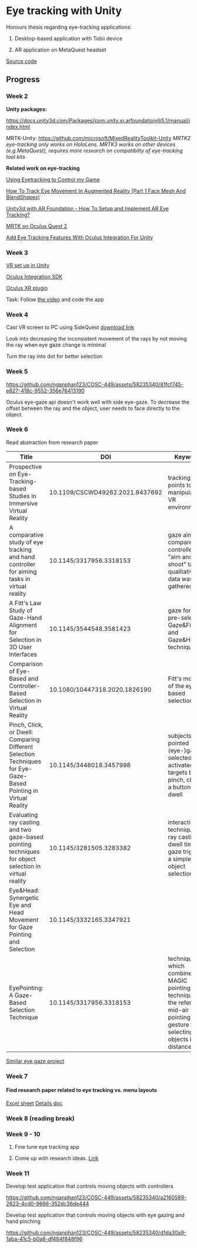 # Eye tracking with Unity

Honours thesis regarding eye-tracking applications:

1. Desktop-based application with Tobii device

2. AR application on MetaQuest headset

[Source code](https://github.com/nganphan123/SimpleEyeTracking) 

## Progress

### Week 2

**Unity packages:**

https://docs.unity3d.com/Packages/com.unity.xr.arfoundation@5.1/manual/index.html

MRTK-Unity: https://github.com/microsoft/MixedRealityToolkit-Unity
*MRTK2 eye-tracking only works on HoloLens. MRTK3 works on other devices (e.g.MetaQuest), requires more research on compatibilty of eye-tracking tool kits*

**Related  work on eye-tracking**

[Using Eyetracking to Control my Game](https://www.youtube.com/watch?v=lM8LQVDANfk)

[How To Track Eye Movement In Augmented Reality (Part 1 Face Mesh And BlendShapes)](https://www.youtube.com/watch?v=Zjdw8bHsvXc)

[Unity3d with AR Foundation - How To Setup and Implement AR Eye Tracking?](https://www.youtube.com/watch?v=kIcvAi60qlI)

[MRTK on Oculus Quest 2](https://www.youtube.com/watch?v=YLntpH_tYz4)

[Add Eye Tracking Features With Oculus Integration For Unity](https://www.youtube.com/watch?v=ZoySn7QlMfQ&t=3s)

### Week 3

[VR set up in Unity](https://developer.oculus.com/documentation/unity/unity-conf-settings/#enable-vr-support)

[Oculus Integration SDK](https://developer.oculus.com/documentation/unity/unity-import/#import-sdk-from-unity-asset-store)

[Oculus XR plugin](https://developer.oculus.com/documentation/unity/unity-xr-plugin/)

Task: Follow [the video](https://www.youtube.com/watch?v=ZoySn7QlMfQ&t=3s) and code the app

### Week 4

Cast VR screen to PC using SideQuest [download link](https://sidequestvr.com/download)

Look into decreasing the inconsistent movement of the rays by not moving the ray when eye gaze change is minimal

Turn the ray into dot for better selection

### Week 5

https://github.com/nganphan123/COSC-449/assets/58235340/81fcf745-e827-418c-9552-356e76413190

Oculus eye-gaze api doesn't work well with side eye-gaze. To decrease the offset between the ray and the object, user needs to face directly to the object.

### Week 6

Read abstraction from research paper

|Title                                                                                                          |DOI                            |Keywords                                                                                                    |Source                                                           |
|---------------------------------------------------------------------------------------------------------------|-------------------------------|--------------------------------------------------------------------------------------------------------|-----------------------------------------------------------------|
|Prospective on Eye-Tracking-based Studies in Immersive Virtual Reality                                         |10.1109/CSCWD49262.2021.9437692|tracking gaze points to manipulate the VR environment                                                   |https://ieeexplore.ieee.org/abstract/document/9437692            |
|A comparative study of eye tracking and hand controller for aiming tasks in virtual reality                    |10.1145/3317956.3318153        |gaze aiming compared to controller in "aim and shoot" task; qualitative data was gathered               |https://dl.acm.org/doi/abs/10.1145/3317956.3318153               |
|A Fitt's Law Study of Gaze-Hand Alignment for Selection in 3D User Interfaces                                |10.1145/3544548.3581423        |gaze for target pre-selection; Gaze&Finger and Gaze&Handray techniques                                  |https://dl.acm.org/doi/abs/10.1145/3544548.3581423               |
|Comparison of Eye-Based and Controller-Based Selection in Virtual Reality                                      |10.1080/10447318.2020.1826190  |Fitt's modeling of the eye-based selection                                                            |https://www.tandfonline.com/doi/abs/10.1080/10447318.2020.1826190|
|Pinch, Click, or Dwell: Comparing Different Selection Techniques for Eye-Gaze-Based Pointing in Virtual Reality|10.1145/3448018.3457998        |subjects pointed with (eye-)gaze; selected / activated the targets by pinch, clicking a button, or dwell|https://dl.acm.org/doi/abs/10.1145/3448018.3457998               |
|Evaluating ray casting and two gaze-based pointing techniques for object selection in virtual reality          |10.1145/3281505.3283382        |interaction techniques: ray casting, dwell time and gaze trigger in a simple object selection task      |https://dl.acm.org/doi/abs/10.1145/3281505.3283382               |
|Eye&Head: Synergetic Eye and Head Movement for Gaze Pointing and Selection                                     |10.1145/3332165.3347921        |                                                                                                        |https://dl.acm.org/doi/abs/10.1145/3332165.3347921               |
|EyePointing: A Gaze-Based Selection Technique                                     |10.1145/3317956.3318153        |technique which combines the MAGIC pointing technique and the referential mid-air pointing gesture to selecting objects in a distance                                                        |https://dl.acm.org/doi/abs/10.1145/3317956.3318153               |

[Similar eye gaze project](https://github.com/fabio914/EyeTrackingKeyboard/blob/main/EyeTrackingKeyboard/Assets/Scripts/EyeTrackingKeyboard.cs)

### Week 7

#### Find research paper related to eye tracking vs. menu layouts

[Excel sheet](https://docs.google.com/spreadsheets/d/1ShairuokofrCZYIZ3f2G1wFQyLslPylr9cxbPQC4i5g/edit#gid=0)
[Details doc](https://docs.google.com/document/d/1DVHEEtrXHDCSYFMimdGvQCsItm2M0SevcQ_52cCu9TM/edit#heading=h.vbhfo8ugiwqo)

### Week 8 (reading break)

### Week 9 - 10

1. Fine tune eye tracking app

2. Come up with research ideas. [Link](https://docs.google.com/document/d/1I9NhRJ1p1BYQKidVRXgE4vP2rpZKVB_9knp0B-ZxDgY/edit?usp=sharing)

### Week 11

Develop test application that controls moving objects with controllers

https://github.com/nganphan123/COSC-449/assets/58235340/a2160589-2623-4cd0-9666-352dc36de444

Develop test application that controls moving objects with eye gazing and hand pinching

https://github.com/nganphan123/COSC-449/assets/58235340/d1da30a9-1aba-41c5-b0a8-df484f848f96
